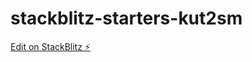 # stackblitz-starters-kut2sm

[Edit on StackBlitz ⚡️](https://stackblitz.com/edit/stackblitz-starters-kut2sm)